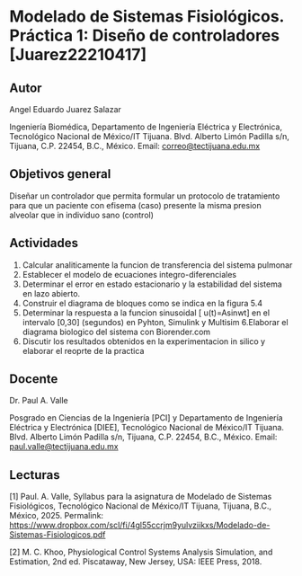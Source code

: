 
# Modelado de Sistemas Fisiológicos. Práctica 1: Diseño de controladores [Juarez22210417]

## Autor
Angel Eduardo Juarez Salazar

Ingeniería Biomédica, Departamento de Ingeniería Eléctrica y Electrónica, Tecnológico Nacional de México/IT Tijuana. Blvd. Alberto Limón Padilla s/n, Tijuana, C.P. 22454, B.C., México. Email: correo@tectijuana.edu.mx

## Objetivos general
Diseñar un controlador que permita formular un protocolo de tratamiento para que un paciente con efisema (caso) presente la misma presion alveolar que in individuo sano (control)

## Actividades
1. Calcular analiticamente la funcion de transferencia del sistema pulmonar 
2. Establecer el modelo de ecuaciones integro-diferenciales
3. Determinar el error en estado estacionario y la estabilidad del sistema en lazo abierto.
4. Construir el diagrama de bloques como se indica en la figura 5.4
5. Determinar la respuesta a la funcion sinusoidal [ u(t)=Asinwt] en el intervalo [0,30] (segundos) en Pyhton, Simulink y Multisim
6.Elaborar el diagrama biologico del sistema con Biorender.com
7. Discutir los resultados obtenidos en la experimentacion in silico y elaborar el reoprte de la practica
   
## Docente
Dr. Paul A. Valle

Posgrado en Ciencias de la Ingeniería [PCI] y Departamento de Ingeniería Eléctrica y Electrónica [DIEE], Tecnológico Nacional de México/IT Tijuana. Blvd. Alberto Limón Padilla s/n, Tijuana, C.P. 22454, B.C., México. Email: paul.valle@tectijuana.edu.mx

## Lecturas
[1] Paul. A. Valle, Syllabus para la asignatura de Modelado de Sistemas Fisiológicos, Tecnológico Nacional de México/IT Tijuana, Tijuana, B.C., México, 2025. Permalink: https://www.dropbox.com/scl/fi/4gl55ccrjm9yulvziikxs/Modelado-de-Sistemas-Fisiologicos.pdf

[2] M. C. Khoo, Physiological Control Systems Analysis Simulation, and Estimation, 2nd ed. Piscataway, New Jersey, USA: IEEE Press, 2018.
